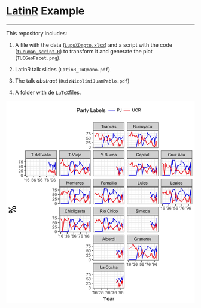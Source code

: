 # [LatinR](http://latin-r.com/) Example
---
This repository includes:

1. A file with the data ([`LupuXDepto.xlsx`](https://github.com/TuQmano/geofacet_ARG/blob/master/.LatinR/LupuXDepto.xlsx)) and a script with the code ([`tucuman_script.R`](https://github.com/TuQmano/geofacet_ARG/blob/master/.LatinR/tucuman_script.R)) to transform it and generate the plot (`TUCGeoFacet.png`).

2. LatinR talk slides (`LatinR_TuQmano.pdf`)
3. The talk *abstract* (`RuizNicoliniJuanPablo.pdf`)
4. A folder with de `LaTeX`files. 

![tuc](https://github.com/TuQmano/geofacet_ARG/blob/master/.LatinR/TUCGeoFacet.png)
